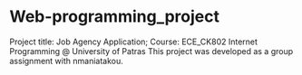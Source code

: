 # Web-programming_project
Project title: Job Agency Application; Course: ECE_CK802 Internet Programming @ University of Patras
This project was developed as a group assignment with nmaniatakou. 

